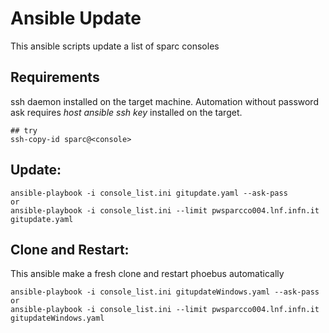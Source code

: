 # Ansible Update
This ansible scripts update a list of sparc consoles

## Requirements
ssh daemon installed on the target machine. Automation without password ask requires *host ansible ssh key* installed on the target.
```
## try
ssh-copy-id sparc@<console>

```

## Update:
```
ansible-playbook -i console_list.ini gitupdate.yaml --ask-pass
or 
ansible-playbook -i console_list.ini --limit pwsparcco004.lnf.infn.it gitupdate.yaml 
```

## Clone and Restart:
This ansible make a fresh clone and restart phoebus automatically
```
ansible-playbook -i console_list.ini gitupdateWindows.yaml --ask-pass
or 
ansible-playbook -i console_list.ini --limit pwsparcco004.lnf.infn.it gitupdateWindows.yaml
```
